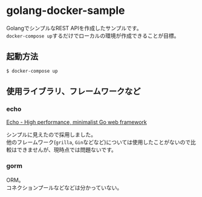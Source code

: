 # golang-docker-sample

GolangでシンプルなREST APIを作成したサンプルです。  
`docker-compose up`するだけでローカルの環境が作成できることが目標。

## 起動方法

```bash
$ docker-compose up
```


## 使用ライブラリ、フレームワークなど

### echo

[Echo - High performance, minimalist Go web framework](https://echo.labstack.com/)

シンプルに見えたので採用しました。  
他のフレームワーク(`grilla`, `Gin`などなど)については使用したことがないので比較はできませんが、現時点では問題ないです。

### gorm

ORM。  
コネクションプールなどなどは分かっていない。